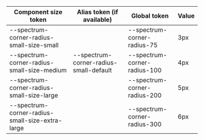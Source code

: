 | Component size token                              | Alias token (if available)    | Global token                 | Value |
|---------------------------------------------------|-------------------------------|------------------------------|-------|
| --spectrum-corner-radius-small-size-small         |                               | --spectrum-corner-radius-75  | 3px   |
| --spectrum-corner-radius-small-size-medium        | --spectrum-corner-radius-small-default | --spectrum-corner-radius-100 | 4px   |
| --spectrum-corner-radius-small-size-large         |                               | --spectrum-corner-radius-200 | 5px   |
| --spectrum-corner-radius-small-size-extra-large   |                               | --spectrum-corner-radius-300 | 6px   |
